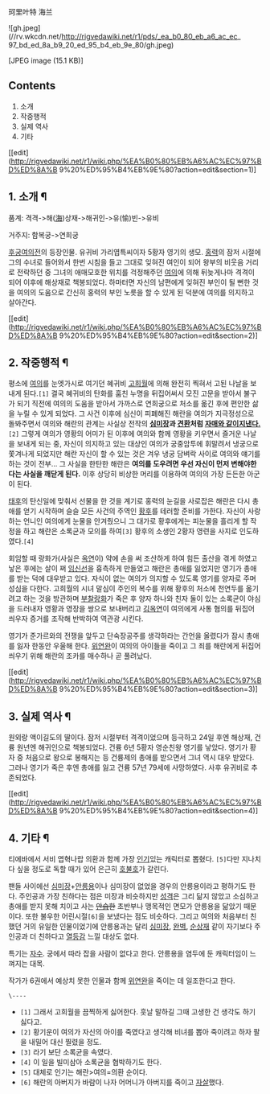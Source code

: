 珂里叶特 海兰

![gh.jpeg](//rv.wkcdn.net/http://rigvedawiki.net/r1/pds/_ea_b0_80_eb_a6_ac_ec_
97_bd_ed_8a_b9_20_ed_95_b4_eb_9e_80/gh.jpeg)

[JPEG image (15.1 KB)]

## Contents

    

1. 소개 
2. 작중행적 
3. 실제 역사 
4. 기타 

[[edit](http://rigvedawiki.net/r1/wiki.php/%EA%B0%80%EB%A6%AC%EC%97%BD%ED%8A%B
9%20%ED%95%B4%EB%9E%80?action=edit&section=1)]

## 1. 소개 ¶

품계: 격격->해([海](%E6%B5%B7.md))상재->해귀인->유(愉)빈->유비

  

거주지: 함복궁->연희궁

  

[후궁여의전](%ED%9B%84%EA%B6%81%EC%97%AC%EC%9D%98%EC%A0%84.md)의 등장인물. 유귀비
가리엽특씨이자 5황자 영기의 생모. [홍력](%EA%B1%B4%EB%A5%AD%EC%A0%9C%28%ED%9B%84%EA%B6%81%20%EC%8B%9C%EB%A6%AC%EC%A6%88%29.md)의 잠저 시절에 그의 수녀로 들어와서 한번 시침을 들고 그대로 잊혀진 여인이
되어 왕부의 비웃음 거리로 전락하던 중 그녀의 애매모호한 위치를 걱정해주던
[여의](%EC%98%A4%EB%9D%BC%EB%82%98%EB%9E%8D%20%EC%97%AC%EC%9D%98.md)에 의해
뒤늦게나마 격격이 되어 이후에 해상재로 책봉되었다. 하마터면 자신의 남편에게 잊혀진 부인이 될 뻔한 것을 여의의 도움으로 간신히 홍력의 부인
노릇을 할 수 있게 된 덕분에 여의를 의지하고 살아간다.

[[edit](http://rigvedawiki.net/r1/wiki.php/%EA%B0%80%EB%A6%AC%EC%97%BD%ED%8A%B
9%20%ED%95%B4%EB%9E%80?action=edit&section=2)]

## 2. 작중행적 ¶

평소에 [여의](%EC%98%A4%EB%9D%BC%EB%82%98%EB%9E%8D%20%EC%97%AC%EC%9D%98.md)를
눈엣가시로 여기던 혜귀비 [고희월](%EA%B3%A0%ED%9D%AC%EC%9B%94.md)에 의해 완전히 찍혀서 고된 나날을 보내게
된다.`[1]` 결국 혜귀비의 탄화를 훔친 누명을 뒤집어써서 모진 고문을 받아서 불구가 되기 직전에 여의의 도움을 받아서 가까스로 연희궁으로
처소를 옮긴 후에 편안한 삶을 누릴 수 있게 되었다. 그 사건 이후에 심신이 피폐해진 해란을 여의가 지극정성으로 돌봐주면서 여의와 해란의
관계는 사실상 전작의 **[심미장](%EC%8B%AC%EB%AF%B8%EC%9E%A5.md)과
[견환](%EA%B2%AC%ED%99%98.md)처럼 [자매와 같이지낸다.](%EC%9B%8C%EB%A7%A8%EC%8A%A4.md)** `[2]` 그렇게 여의가 영황의 어미가 된 이후에 여의와 함께
영황을 키우면서 즐거운 나날을 보내게 되는 중, 자신이 의지하고 있는 대상인 여의가 궁중암투에 휘말려서 냉궁으로 쫓겨나게 되었지만 해란
자신이 할 수 있는 것은 겨우 냉궁 담벼락 사이로 여의와 얘기를 하는 것이 전부... 그 사실을 한탄한 해란은 **여의를 도우려면 우선
자신이 먼저 변해야한다는 사실을 깨닫게 된다.** 이후 상당히 비상한 머리를 이용하여 여의의 가장 든든한 아군이 된다.

  

[태후](%ED%9A%A8%EC%84%B1%ED%97%8C%ED%99%A9%ED%9B%84#s-2.3.md)의 탄신일에 맞춰서 선물을
한 것을 계기로 홍력의 눈길을 사로잡은 해란은 다시 총애를 얻기 시작하며 슬슬 모든 사건의 주역인
[황후](%EB%B6%80%EC%B0%B0%20%EB%9E%91%ED%99%94.md)를 테러할 준비를 가한다. 자신이 사랑하는 언니인
여의에게 눈물을 안겨줬으니 그 대가로 황후에게는 피눈물을 흘리게 할 작정을 하고 해란은 소록균과 모의를 하여`[3]` 황후의 소생인 2황자
영련을 사지로 인도하였다.`[4]`

  

회임할 때 랑화가(사실은 [옥연](%EA%B9%80%EC%98%A5%EC%97%B0.md)이) 약에 손을 써 조산하게 하여 힘든 출산을
겪게 하였고 낳은 후에는 살이 쩌 [임신선](%EC%9E%84%EC%8B%A0%EC%84%A0.md)을 흉측하게 만들었고 해란은 총애를
잃었지만 영기가 총애를 받는 덕에 대우받고 있다. 자식이 없는 여의가 의지할 수 있도록 영기를 양자로 주며 성심을 다한다. 고희월의 시녀
말심이 주인의 복수를 위해 황후의 처소에 천연두를 옮기려고 하는 것을 방관하며 [부찰랑화](%EB%B6%80%EC%B0%B0%20%EB%9E%91%ED%99%94.md)가 죽은 후 양자 하나와 친자 둘이 있는 소록균이
야심을 드러내자 영황과 영장을 쌍으로 보내버리고 [김옥연](%EA%B9%80%EC%98%A5%EC%97%B0.md)이 여의에게 사통
혐의를 뒤집어 씌우자 증거를 조작해 반박하여 역관광 시킨다.

  

영기가 준가르와의 전쟁을 앞두고 단숙장공주를 생각하라는 간언을 올렸다가 잠시 총애를 잃자 한동안 우울해 한다.
[위연완](%EC%9C%84%EC%97%B0%EC%99%84.md)이 여의의 아이들을 죽이고 그 죄를 해란에게 뒤집어 씌우기 위해
해란의 조카를 매수하나 곧 풀려났다.

[[edit](http://rigvedawiki.net/r1/wiki.php/%EA%B0%80%EB%A6%AC%EC%97%BD%ED%8A%B
9%20%ED%95%B4%EB%9E%80?action=edit&section=3)]

## 3. 실제 역사 ¶

원외랑 액이길도의 딸이다. 잠저 시절부터 격격이었으며 등극하고 24일 후엔 해상재, 건륭 원년엔 해귀인으로 책봉되었다. 건륭 6년 5황자
영순친왕 영기를 낳았다. 영기가 황자 중 처음으로 왕으로 봉해지는 등 건륭제의 총애를 받으면서 그녀 역시 대우 받았다. 그러나 영기가 죽은
후엔 총애를 잃고 건륭 57년 79세에 사망하였다. 사후 유귀비로 추존되었다.

[[edit](http://rigvedawiki.net/r1/wiki.php/%EA%B0%80%EB%A6%AC%EC%97%BD%ED%8A%B
9%20%ED%95%B4%EB%9E%80?action=edit&section=4)]

## 4. 기타 ¶

티에바에서 서비 엽혁나랍 의환과 함께 가장 [인기](%EC%9D%B8%EA%B8%B0.md)있는 캐릭터로 뽑혔다. `[5]`다만
지나치다 싶을 정도로 독할 때가 있어 은근히 [호불호](%ED%98%B8%EB%B6%88%ED%98%B8.md)가 갈린다.

  

팬들 사이에선 [심미장](%EC%8B%AC%EB%AF%B8%EC%9E%A5.md)+[안릉용](%EC%95%88%EB%A6%89%EC%9A%A9.md)이나 심미장이 없었을 경우의 안릉용이라고 평하기도 한다. 주인공과 가장 친하다는 점은 미장과 비슷하지만
[성격](%EC%84%B1%EA%B2%A9#s-1.md)은 그리 닮지 않았고 소심하고 총애를 받지 못해 치이고 사는
<del>[안습](%EC%95%88%EC%8A%B5.md)한</del> 초반부나 맹목적인 면모가 안릉용을 닮았기 때문이다. 또한 불우한
어린시절`[6]`을 보냈다는 점도 비슷하다. 그리고 여의와 처음부터 친했던 거의 유일한 인물이었기에 안릉용과는 달리
[심미장](%EC%8B%AC%EB%AF%B8%EC%9E%A5.md), [완벽](%EC%99%84%EB%B2%BD.md),
[순상재](%EC%88%9C%EC%83%81%EC%9E%AC.md) 같이 자기보다 주인공과 더 친하다고
[열등감](%EC%97%B4%EB%93%B1%EA%B0%90.md) 느낄 대상도 없다.

  

특기는 [자수](%EC%9E%90%EC%88%98#s-2.md). 궁에서 따라 잡을 사람이 없다고 한다. 안릉용을 염두에 둔 캐릭터임이
느껴지는 대목.

  

작가가 6권에서 예상치 못한 인물과 함께 [위연완](%EC%9C%84%EC%97%B0%EC%99%84.md)을 죽이는 데 일조한다고
한다.

`\----`

  * `[1]` 그래서 고희월을 끔찍하게 싫어한다. 훗날 말하길 그때 고생한 건 생각도 하기 싫다고.
  * `[2]` 황기운이 여의가 자신의 아이를 죽였다고 생각해 비녀를 뽑아 죽이려고 하자 팔을 내밀어 대신 찔렸을 정도.
  * `[3]` 라기 보단 소록균을 속였다.
  * `[4]` 이 일을 빌미삼아 소록균을 협박하기도 한다.
  * `[5]` 대체로 인기는 해란>여의=의환 순이다.
  * `[6]` 해란의 아버지가 바람이 나자 어머니가 아버지를 죽이고 [자살](%EC%9E%90%EC%82%B4.md)했다.

